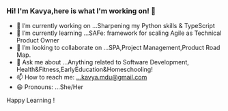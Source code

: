 ### Hi! I'm Kavya,here is what I'm working on! 👋

- 🔭 I’m currently working on ...Sharpening my Python skills & TypeScript
- 🌱 I’m currently learning ...SAFe: framework for scaling Agile as Technical Product Owner
- 👯 I’m looking to collaborate on ...SPA,Project Management,Product Road Map.
- 💬 Ask me about ...Anything related to Software Development, Health&Fitness,EarlyEducation&Homeschooling!
- 📫 How to reach me: ...kavya.mdu@gmail.com
- 😄 Pronouns: ...She/Her
 
 Happy Learning !
